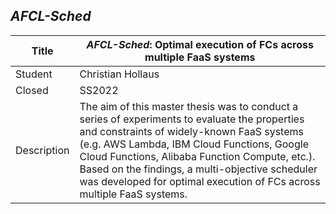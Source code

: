 ## *AFCL-Sched*

| Title | ***AFCL-Sched*: Optimal execution of FCs across multiple FaaS systems** |
| ----- | ----- | 
| Student | Christian Hollaus| 
| Closed | SS2022 | 
| Description | The aim of this master thesis was to conduct a series of experiments to evaluate the properties and constraints of widely-known FaaS systems (e.g. AWS Lambda, IBM Cloud Functions, Google Cloud Functions, Alibaba Function Compute, etc.). Based on the findings, a multi-objective scheduler was developed for optimal execution of FCs across multiple FaaS systems.| |
